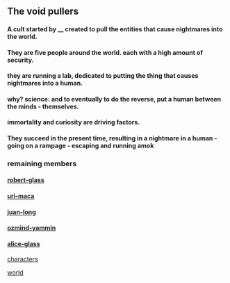 
## The void pullers

#### A cult started by __ created to pull the entities that cause nightmares into the world.
#### They are five people around the world. each with a high amount of security.
#### they are running a lab, dedicated to putting the thing that causes nightmares into a human.
#### why? science: and to eventually to do the reverse, put a human between the minds - themselves.
#### immortality and curiosity are driving factors.
#### They succeed in the present time, resulting in a nightmare in a human - going on a rampage - escaping and running amok

### remaining members

#### [robert-glass](robert-glass.md)

#### [uri-maca](uri-maca.md)

#### [juan-long](juan-long.md)

#### [ozmind-yammin](ozmind-yammin.md)

#### [alice-glass](alice-glass.md)



[characters](characters.md)

[world](world.md)